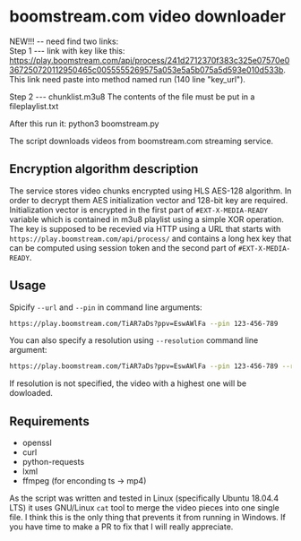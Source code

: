 # boomstream.com video downloader
NEW!!! -- need find two links:  
Step 1 --- link with key like this:  https://play.boomstream.com/api/process/241d2712370f383c325e07570e0367250720112950465c0055555269575a053e5a5b075a5d593e010d533b.   
  This link need paste into method named run (140 line "key_url"). 

Step 2 --- chunklist.m3u8
The contents of the file must be put in a fileplaylist.txt

After this run it: python3 boomstream.py




The script downloads videos from boomstream.com streaming service.

## Encryption algorithm description

The service stores video chunks encrypted using HLS AES-128 algorithm. In order to decrypt
them AES initialization vector and 128-bit key are required. Initialization vector is encrypted
in the first part of `#EXT-X-MEDIA-READY` variable which is contained in m3u8 playlist using a
simple XOR operation. The key is supposed to be recevied via HTTP using a URL that starts with
`https://play.boomstream.com/api/process/` and contains a long hex key that can be computed
using session token and the second part of `#EXT-X-MEDIA-READY`.

## Usage

Spicify `--url` and `--pin` in command line arguments:

```bash
https://play.boomstream.com/TiAR7aDs?ppv=EswAWlFa --pin 123-456-789
```

You can also specify a resolution using `--resolution` command line argument:

```bash
https://play.boomstream.com/TiAR7aDs?ppv=EswAWlFa --pin 123-456-789 --resolution "640x360"
```

If resolution is not specified, the video with a highest one will be dowloaded.

## Requirements

* openssl
* curl
* python-requests
* lxml
* ffmpeg (for enconding ts -> mp4)

As the script was written and tested in Linux (specifically Ubuntu 18.04.4 LTS) it uses GNU/Linux
`cat` tool to merge the video pieces into one single file. I think this is the only thing that prevents
it from running in Windows. If you have time to make a PR to fix that I will really appreciate.
